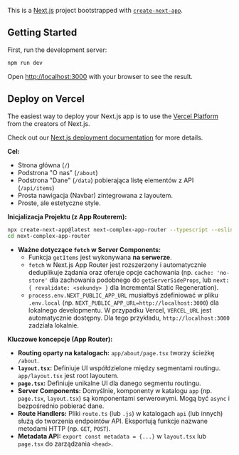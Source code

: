 This is a [Next.js](https://nextjs.org) project bootstrapped with [`create-next-app`](https://nextjs.org/docs/app/api-reference/cli/create-next-app).

## Getting Started

First, run the development server:

```bash
npm run dev
```

Open [http://localhost:3000](http://localhost:3000) with your browser to see the result.


## Deploy on Vercel

The easiest way to deploy your Next.js app is to use the [Vercel Platform](https://vercel.com/new?utm_medium=default-template&filter=next.js&utm_source=create-next-app&utm_campaign=create-next-app-readme) from the creators of Next.js.

Check out our [Next.js deployment documentation](https://nextjs.org/docs/app/building-your-application/deploying) for more details.


**Cel:**
*   Strona główna (`/`)
*   Podstrona "O nas" (`/about`)
*   Podstrona "Dane" (`/data`) pobierająca listę elementów z API (`/api/items`)
*   Prosta nawigacja (Navbar) zintegrowana z layoutem.
*   Proste, ale estetyczne style.

**Inicjalizacja Projektu (z App Routerem):**

```bash
npx create-next-app@latest next-complex-app-router --typescript --eslint --app --import-alias "@/*"
cd next-complex-app-router
```

*   **Ważne dotyczące `fetch` w Server Components:**
    *   Funkcja `getItems` jest wykonywana **na serwerze**.
    *   `fetch` w Next.js App Router jest rozszerzony i automatycznie deduplikuje żądania oraz oferuje opcje cachowania (np. `cache: 'no-store'` dla zachowania podobnego do `getServerSideProps`, lub `next: { revalidate: <sekundy> }` dla Incremental Static Regeneration).
    *   `process.env.NEXT_PUBLIC_APP_URL` musiałbyś zdefiniować w pliku `.env.local` (np. `NEXT_PUBLIC_APP_URL=http://localhost:3000`) dla lokalnego developmentu. W przypadku Vercel, `VERCEL_URL` jest automatycznie dostępny. Dla tego przykładu, `http://localhost:3000` zadziała lokalnie.


**Kluczowe koncepcje (App Router):**

*   **Routing oparty na katalogach:** `app/about/page.tsx` tworzy ścieżkę `/about`.
*   **`layout.tsx`:** Definiuje UI współdzielone między segmentami routingu. `app/layout.tsx` jest root layoutem.
*   **`page.tsx`:** Definiuje unikalne UI dla danego segmentu routingu.
*   **Server Components:** Domyślnie, komponenty w katalogu `app` (np. `page.tsx`, `layout.tsx`) są komponentami serwerowymi. Mogą być `async` i bezpośrednio pobierać dane.
*   **Route Handlers:** Pliki `route.ts` (lub `.js`) w katalogach `api` (lub innych) służą do tworzenia endpointów API. Eksportują funkcje nazwane metodami HTTP (np. `GET`, `POST`).
*   **Metadata API:** `export const metadata = {...}` w `layout.tsx` lub `page.tsx` do zarządzania `<head>`.
